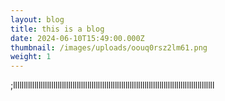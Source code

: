 ```yaml
---
layout: blog
title: this is a blog
date: 2024-06-10T15:49:00.000Z
thumbnail: /images/uploads/oouq0rsz2lm61.png
weight: 1
---
```

;lllllllllllllllllllllllllllllllllllllllllllllllllllllllllllllllllllllllllllllllllllllllllllllll
